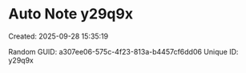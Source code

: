 ﻿# Auto Note y29q9x
Created: 2025-09-28 15:35:19

Random GUID: a307ee06-575c-4f23-813a-b4457cf6dd06
Unique ID: y29q9x
